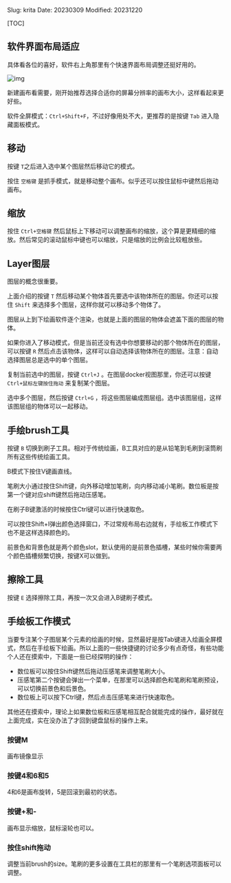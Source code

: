 Slug: krita
Date: 20230309
Modified: 20231220


[TOC]

## 软件界面布局适应
具体看各位的喜好，软件右上角那里有个快速界面布局调整还挺好用的。

![img]({static}/images/2023/krita_1.png)

新建画布看需要，刚开始推荐选择合适你的屏幕分辨率的画布大小，这样看起来更好些。

软件全屏模式：`Ctrl+Shift+F`，不过好像用处不大，更推荐的是按键 `Tab` 进入隐藏面板模式。





## 移动
按键 `T`之后进入选中某个图层然后移动它的模式。

按住 `空格键` 是抓手模式，就是移动整个画布。似乎还可以按住鼠标中键然后拖动画布。

## 缩放
按住 `Ctrl+空格键` 然后鼠标上下移动可以调整画布的缩放，这个算是更精细的缩放。然后常见的滚动鼠标中键也可以缩放，只是缩放的比例会比较粗放些。

## Layer图层
图层的概念很重要。

上面介绍的按键 `T` 然后移动某个物体首先要选中该物体所在的图层。你还可以按住 `Shift` 来选择多个图层，这样你就可以移动多个物体了。

图层从上到下绘画软件逐个渲染，也就是上面的图层的物体会遮盖下面的图层的物体。

如果你进入了移动模式，但是当前还没有选中你想要移动的那个物体所在的图层，可以按键 `R` 然后点击该物体，这样可以自动选择该物体所在的图层。注意：自动选择图层总是选中的单个图层。

复制当前选中的图层，按键 `Ctrl+J` 。在图层docker视图那里，你还可以按键 `Ctrl+鼠标左键按住拖动` 来复制某个图层。

选中多个图层，然后按键 `Ctrl+G` ，将这些图层编成图层组。选中该图层组，这样该图层组的物体可以一起移动。


## 手绘brush工具
按键 `B` 切换到刷子工具。相对于传统绘画，B工具对应的是从铅笔到毛刷到滚筒刷所有这些传统绘画工具。

B模式下按住V键画直线。

笔刷大小通过按住Shift键，向外移动增加笔刷，向内移动减小笔刷。数位板是按第一个键对应shift键然后拖动压感笔。

在刷子B键激活的时候按住Ctrl键可以进行快速取色。

可以按住Shift+I弹出颜色选择窗口，不过常规布局右边就有，手绘板工作模式下也不是这样选择颜色的。

前景色和背景色就是两个颜色slot，默认使用的是前景色插槽，某些时候你需要两个颜色插槽频繁切换，按键X可以做到。

## 擦除工具
按键 `E` 选择擦除工具，再按一次又会进入B键刷子模式。

## 手绘板工作模式
当要专注某个子图层某个元素的绘画的时候，显然最好是按Tab键进入绘画全屏模式，然后在手绘板下绘画。所以上面的一些快捷键的讨论多少有点奇怪，有些功能个人还在摸索中，下面是一些已经探明的操作：

- 数位板可以按住Shift键然后拖动压感笔来调整笔刷大小。
- 压感笔第二个按键会弹出一个菜单，在那里可以选择颜色和笔刷和笔刷预设，可以切换前景色和后景色。
- 数位板上可以按下Ctrl键，然后点击压感笔来进行快速取色。

其他还在摸索中，理论上如果数位板和压感笔相互配合就能完成的操作，最好就在上面完成，实在没办法了才回到键盘鼠标的操作上来。



### 按键M
画布镜像显示

### 按键4和6和5
4和6是画布旋转，5是回滚到最初的状态。

### 按键+和-
画布显示缩放，鼠标滚轮也可以。

### 按住shift拖动
调整当前brush的size。笔刷的更多设置在工具栏的那里有一个笔刷选项面板可以调整。





